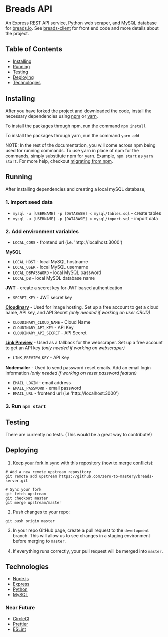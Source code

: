 # Breads API

An Express REST API service, Python web scraper, and MySQL database for [breads.io](https://www.breads.io/). See [breads-client](https://github.com/aTmb405/breads-client) for front end code and more details about the project.

## Table of Contents
* [Installing](https://github.com/aTmb405/breads-server/blob/master/README.md#Installing)
* [Running](https://github.com/aTmb405/breads-server/blob/master/README.md#Running)
* [Testing](https://github.com/aTmb405/breads-server/blob/master/README.md#Testing)
* [Deploying](https://github.com/aTmb405/breads-server/blob/master/README.md#Deploying)
* [Technologies](https://github.com/aTmb405/breads-server/blob/master/README.md#Technologies)

## Installing

After you have forked the project and downloaded the code, install the necessary dependencies using [npm](https://docs.npmjs.com/about-npm/) or [yarn](https://yarnpkg.com/getting-started).

To install the packages through npm, run the command `npm install`

To install the packages through yarn, run the command `yarn add`

NOTE: In the rest of the documentation, you will come across npm being used for running commands. To use yarn in place of npm for the commands, simply substitute npm for yarn. Example, `npm start` as `yarn start`. For more help, checkout [migrating from npm](https://classic.yarnpkg.com/en/docs/migrating-from-npm/).

## Running

After installing dependencies and creating a local mySQL database, 

### 1. Import seed data

  - `mysql -u [USERNAME] -p [DATABASE] < mysql/tables.sql` - create tables  
  - `mysql -u [USERNAME] -p [DATABASE] < mysql/import.sql` - import data

### 2. Add environment variables

  - `LOCAL_CORS` - frontend url (i.e. 'http://localhost:3000')
  
  **MySQL**  
  - `LOCAL_HOST` - local MySQL hostname  
  - `LOCAL_USER` - local MySQL username  
  - `LOCAL_DBPASSWORD` - local MySQL password  
  - `LOCAL_DB` - local MySQL database name
  
  **JWT** - create a secret key for JWT based authentication  
  - `SECRET_KEY` - JWT secret key
  
  **[Cloudinary](https://cloudinary.com/)** - Used for image hosting. Set up a free account to get a cloud name, API key, and API Secret _(only needed if working on user CRUD)_  
  - `CLOUDINARY_CLOUD_NAME` - Cloud Name  
  - `CLOUDINARY_API_KEY` - API Key  
  - `CLOUDINARY_API_SECRET` - API Secret

  **[Link Preview](https://www.linkpreview.net/)** - Used as a fallback for the webscraper. Set up a free account to get an API key _(only needed if working on webscraper)_  
  - `LINK_PREVIEW_KEY` - API Key
  
  **Nodemailer** - Used to send password reset emails. Add an email login information _(only needed if working on reset password feature)_  
  - `EMAIL_LOGIN` - email address  
  - `EMAIL_PASSWORD` - email password  
  - `EMAIL_URL` - frontend url (i.e 'http://localhost:3000')

### 3. Run `npm start`
  
## Testing

There are currently no tests. (This would be a great way to contribute!)

## Deploying

1. [Keep your fork in sync](https://www.freecodecamp.org/news/how-to-sync-your-fork-with-the-original-git-repository/) with this repository ([how to merge conflicts](https://opensource.com/article/20/4/git-merge-conflict)):

```
# Add a new remote upstream repository
git remote add upstream https://github.com/zero-to-mastery/breads-server.git

# Sync your fork
git fetch upstream
git checkout master
git merge upstream/master
```

2. Push changes to your repo:

`git push origin master`

3. In your repo GitHub page, create a pull request to the `development` branch. This will allow us to see changes in a staging environment before merging to `master`.

4. If everything runs correctly, your pull request will be merged into `master`.

## Technologies

* [Node.js](https://nodejs.org/en/)
* [Express](http://expressjs.com/)
* [Python](https://www.python.org/)
* [MySQL](https://www.mysql.com/)

### Near Future

* [CircleCI](https://circleci.com/)
* [Prettier](https://prettier.io/)
* [ESLint](https://eslint.org/)
